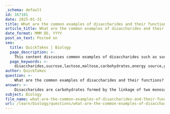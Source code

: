 ```yaml
---
_schema: default
id: 167101
date: 2025-01-31
title: What are the common examples of disaccharides and their functions?
article_title: What are the common examples of disaccharides and their functions?
date_format: MMM DD, YYYY
post_on_text: Posted on
seo:
  title: QuickTakes | Biology
  page_description: >-
    This content discusses common examples of disaccharides such as sucrose, lactose, and maltose, detailing their composition, functions, and importance in biology as energy sources.
  page_keywords: >-
    disaccharides,sucrose,lactose,maltose,carbohydrates,energy source,glycosidic bond,monosaccharides,dehydration reaction
author: QuickTakes
question: >-
    What are the common examples of disaccharides and their functions?
answer: >-
    Disaccharides are carbohydrates formed by the linkage of two monosaccharides through a glycosidic bond, typically via a dehydration reaction. Here are some common examples of disaccharides along with their functions:\n\n1. **Sucrose**: \n   - **Composition**: Sucrose is composed of glucose and fructose.\n   - **Function**: Commonly known as table sugar, sucrose serves as a primary energy source for many plants and is widely used in food products. It is easily hydrolyzed into its monosaccharide components for energy metabolism.\n\n2. **Lactose**: \n   - **Composition**: Lactose consists of glucose and galactose.\n   - **Function**: Found primarily in milk and dairy products, lactose provides energy to infants and young mammals. It can be broken down by the enzyme lactase into glucose and galactose, which are then utilized for energy.\n\n3. **Maltose**: \n   - **Composition**: Maltose is formed from two glucose molecules.\n   - **Function**: Often found in malted foods and beverages, maltose plays a role in the digestion of starch. It is hydrolyzed into glucose units, which can be readily used for energy.\n\nDisaccharides are important for energy transport in biological systems and can be hydrolyzed into their monosaccharide components for use in various metabolic processes. Their solubility in water allows them to be easily transported in biological fluids, facilitating their role in energy supply.
subject: Biology
file_name: what-are-the-common-examples-of-disaccharides-and-their-functions.md
url: /learn/biology/questions/what-are-the-common-examples-of-disaccharides-and-their-functions
---
```


&nbsp;